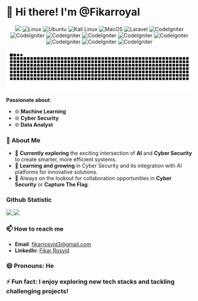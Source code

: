 # 👋 Hi there! I'm **@Fikarroyal**

<div align="center">
  <img src="https://user-images.githubusercontent.com/22107794/139580686-887df369-edb8-4bc8-b607-4fbf6d7e4866.gif">

  <img src="https://img.shields.io/badge/Linux-FCC624?style=for-the-badge&logo=linux&logoColor=black" alt="Linux" />
  <img src="https://img.shields.io/badge/Ubuntu-E95420?style=for-the-badge&logo=ubuntu&logoColor=white" alt="Ubuntu" />
   <img src="https://img.shields.io/badge/-Kali%20Linux-%23557C94?style=for-the-badge&logo=kalilinux&logoColor=black" alt="Kali Linux" />
  <img src="https://img.shields.io/badge/MacOS-f0f0f0?logo=apple&logoColor=black&style=for-the-badge" alt="MacOS" />
  <img src="https://img.shields.io/badge/Laravel-v10-FF2D20?style=for-the-badge&logo=laravel&logoColor=white" alt="Laravel" />
  <img src="https://img.shields.io/badge/codeigniter-EF4223?style=for-the-badge&logo=codeigniter&logoColor=white" alt="CodeIgniter" />
  <img src="https://img.shields.io/badge/codeigniter-EF4223?style=for-the-badge&logo=codeigniter&logoColor=white" alt="CodeIgniter" />
  <img src="https://img.shields.io/badge/codeigniter-EF4223?style=for-the-badge&logo=codeigniter&logoColor=white" alt="CodeIgniter" />
  <img src="https://img.shields.io/badge/codeigniter-EF4223?style=for-the-badge&logo=codeigniter&logoColor=white" alt="CodeIgniter" />
  <img src="https://img.shields.io/badge/codeigniter-EF4223?style=for-the-badge&logo=codeigniter&logoColor=white" alt="CodeIgniter" />
  <img src="https://img.shields.io/badge/codeigniter-EF4223?style=for-the-badge&logo=codeigniter&logoColor=white" alt="CodeIgniter" />
  <img src="https://img.shields.io/badge/codeigniter-EF4223?style=for-the-badge&logo=codeigniter&logoColor=white" alt="CodeIgniter" />
  <img src="https://img.shields.io/badge/codeigniter-EF4223?style=for-the-badge&logo=codeigniter&logoColor=white" alt="CodeIgniter" />
  <img src="https://img.shields.io/badge/codeigniter-EF4223?style=for-the-badge&logo=codeigniter&logoColor=white" alt="CodeIgniter" />


![snake gif](https://github.com/anharsaja/anharsaja/blob/output/github-contribution-grid-snake-dark.svg)
</div>

**Passionate about**:  
- 🌐 **Machine Learning**  
- 🌐 **Cyber Security**  
- 🌐 **Data Analyst**

### 🚀 About Me
- 🔭 **Currently exploring** the exciting intersection of **AI** and **Cyber Security** to create smarter, more efficient systems.  
- 🌱 **Learning and growing** in Cyber Security and its integration with AI platforms for innovative solutions.  
- 💼 Always on the lookout for collaboration opportunities in **Cyber Security** or **Capture The Flag**.

### Github Statistic
<p align="left">
<a href="https://github.com/Fikarroyal">
  <img height="180em" src="https://github-readme-stats-eight-theta.vercel.app/api?username=Fikarroyal&show_icons=true&theme=algolia&include_all_commits=true&count_private=true"/>
  <img height="180em" src="https://github-readme-stats-eight-theta.vercel.app/api/top-langs/?username=Fikarroyal&layout=compact&langs_count=8&theme=algolia"/>
</a>
</p>

### 📫 How to reach me
- **Email**: [fikarrosyid3@gmail.com](mailto:fikarrosyid3@gmail.com)  
- **LinkedIn**: [Fikar Rosyid](https://www.linkedin.com/in/fikarrosyid/)

### 😄 Pronouns: He 
### ⚡ Fun fact: I enjoy exploring new tech stacks and tackling challenging projects!

